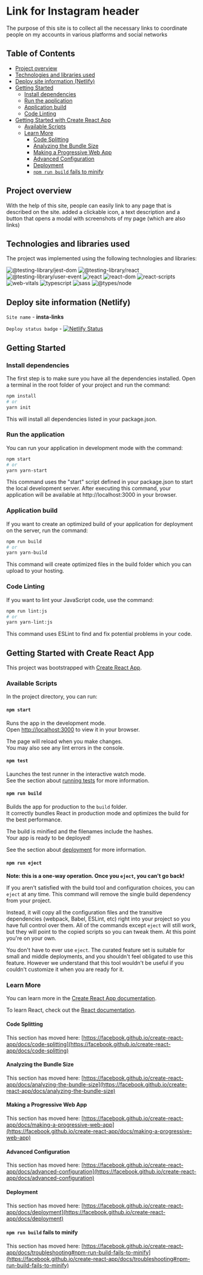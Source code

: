 # Link for Instagram header

The purpose of this site is to collect all the necessary links to coordinate people on my accounts in various platforms and social networks

## Table of Contents

- [Project overview](#project-overview)
- [Technologies and libraries used](#technologies-and-libraries-used)
- [Deploy site information (Netlify)](#deploy-site-information-netlify)
- [Getting Started](#getting-started)
  - [Install dependencies](#install-dependencies)
  - [Run the application](#run-the-application)
  - [Application build](#application-build)
  - [Code Linting](#code-linting)
- [Getting Started with Create React App](#getting-started-with-create-react-app)
  - [Available Scripts](#available-scripts)
  - [Learn More](#learn-more)
    - [Code Splitting](#code-splitting)
    - [Analyzing the Bundle Size](#analyzing-the-bundle-size)
    - [Making a Progressive Web App](#making-a-progressive-web-app)
    - [Advanced Configuration](#advanced-configuration)
    - [Deployment](#deployment)
    - [`npm run build` fails to minify](#npm-run-build-fails-to-minify)

## Project overview

With the help of this site, people can easily link to any page that is described on the site.
added a clickable icon, a text description and a button that opens a modal with screenshots of my page (which are also links)

## Technologies and libraries used

The project was implemented using the following technologies and libraries:

![@testing-library/jest-dom](https://img.shields.io/npm/v/@testing-library/jest-dom/5.17.0)
![@testing-library/react](https://img.shields.io/npm/v/@testing-library/react/13.4.0)
![@testing-library/user-event](https://img.shields.io/npm/v/@testing-library/user-event/13.5.0)
![react](https://img.shields.io/npm/v/react/18.2.0)
![react-dom](https://img.shields.io/npm/v/react-dom/18.2.0)
![react-scripts](https://img.shields.io/npm/v/react-scripts/5.0.1)
![web-vitals](https://img.shields.io/npm/v/web-vitals/2.1.4)
![typescript](https://img.shields.io/npm/v/typescript/4.9.5)
![sass](https://img.shields.io/npm/v/sass/1.66.1)
![@types/node](https://img.shields.io/npm/v/@types/node/20.5.9)

## Deploy site information (Netlify)

`Site name` - **insta-links**

`Deploy status badge` - [![Netlify Status](https://api.netlify.com/api/v1/badges/1e64177f-c9e7-41b4-a7c7-3b3a10954d7e/deploy-status)](https://app.netlify.com/sites/insta-links/deploys)

## Getting Started

### Install dependencies

The first step is to make sure you have all the dependencies installed. Open a terminal in the root folder of your project and run the command:

```bash
npm install
# or
yarn init
```

This will install all dependencies listed in your package.json.

### Run the application

You can run your application in development mode with the command:

```bash
npm start
# or
yarn yarn-start
```

This command uses the "start" script defined in your package.json to start the local development server. After executing this command, your application will be available at http://localhost:3000 in your browser.

### Application build

If you want to create an optimized build of your application for deployment on the server, run the command:

```bash
npm run build
# or
yarn yarn-build
```

This command will create optimized files in the build folder which you can upload to your hosting.

### Code Linting

If you want to lint your JavaScript code, use the command:

```bash
npm run lint:js
# or
yarn yarn-lint:js
```

This command uses ESLint to find and fix potential problems in your code.

## Getting Started with Create React App

This project was bootstrapped with [Create React App](https://github.com/facebook/create-react-app).

### Available Scripts

In the project directory, you can run:

#### `npm start`

Runs the app in the development mode.\
Open [http://localhost:3000](http://localhost:3000) to view it in your browser.

The page will reload when you make changes.\
You may also see any lint errors in the console.

#### `npm test`

Launches the test runner in the interactive watch mode.\
See the section about [running tests](https://facebook.github.io/create-react-app/docs/running-tests) for more information.

#### `npm run build`

Builds the app for production to the `build` folder.\
It correctly bundles React in production mode and optimizes the build for the best performance.

The build is minified and the filenames include the hashes.\
Your app is ready to be deployed!

See the section about [deployment](https://facebook.github.io/create-react-app/docs/deployment) for more information.

#### `npm run eject`

**Note: this is a one-way operation. Once you `eject`, you can't go back!**

If you aren't satisfied with the build tool and configuration choices, you can `eject` at any time. This command will remove the single build dependency from your project.

Instead, it will copy all the configuration files and the transitive dependencies (webpack, Babel, ESLint, etc) right into your project so you have full control over them. All of the commands except `eject` will still work, but they will point to the copied scripts so you can tweak them. At this point you're on your own.

You don't have to ever use `eject`. The curated feature set is suitable for small and middle deployments, and you shouldn't feel obligated to use this feature. However we understand that this tool wouldn't be useful if you couldn't customize it when you are ready for it.

### Learn More

You can learn more in the [Create React App documentation](https://facebook.github.io/create-react-app/docs/getting-started).

To learn React, check out the [React documentation](https://reactjs.org/).

#### Code Splitting

This section has moved here: [https://facebook.github.io/create-react-app/docs/code-splitting](https://facebook.github.io/create-react-app/docs/code-splitting)

#### Analyzing the Bundle Size

This section has moved here: [https://facebook.github.io/create-react-app/docs/analyzing-the-bundle-size](https://facebook.github.io/create-react-app/docs/analyzing-the-bundle-size)

#### Making a Progressive Web App

This section has moved here: [https://facebook.github.io/create-react-app/docs/making-a-progressive-web-app](https://facebook.github.io/create-react-app/docs/making-a-progressive-web-app)

#### Advanced Configuration

This section has moved here: [https://facebook.github.io/create-react-app/docs/advanced-configuration](https://facebook.github.io/create-react-app/docs/advanced-configuration)

#### Deployment

This section has moved here: [https://facebook.github.io/create-react-app/docs/deployment](https://facebook.github.io/create-react-app/docs/deployment)

#### `npm run build` fails to minify

This section has moved here: [https://facebook.github.io/create-react-app/docs/troubleshooting#npm-run-build-fails-to-minify](https://facebook.github.io/create-react-app/docs/troubleshooting#npm-run-build-fails-to-minify)
